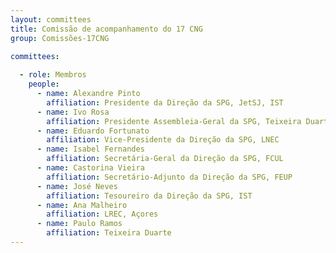 ```yaml
---
layout: committees
title: Comissão de acompanhamento do 17 CNG
group: Comissões-17CNG

committees:
 
  - role: Membros
    people:
      - name: Alexandre Pinto 
        affiliation: Presidente da Direção da SPG, JetSJ, IST
      - name: Ivo Rosa
        affiliation: Presidente Assembleia-Geral da SPG, Teixeira Duarte
      - name: Eduardo Fortunato
        affiliation: Vice-Presidente da Direção da SPG, LNEC
      - name: Isabel Fernandes
        affiliation: Secretária-Geral da Direção da SPG, FCUL
      - name: Castorina Vieira
        affiliation: Secretário-Adjunto da Direção da SPG, FEUP
      - name: José Neves
        affiliation: Tesoureiro da Direção da SPG, IST
      - name: Ana Malheiro
        affiliation: LREC, Açores
      - name: Paulo Ramos
        affiliation: Teixeira Duarte
---
```

<!--
 [Contatar a comissão organizadora](mailto:ricardos@lnec.pt,ricardos.geral@gmail.com?subject=[17CNG/10CLBG 2020]){: data-role="button" class="button" }
-->